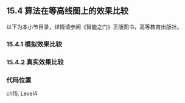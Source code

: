 <!--Copyright © Microsoft Corporation. All rights reserved.
  适用于[License](https://github.com/Microsoft/ai-edu/blob/master/LICENSE.md)版权许可-->

## 15.4 算法在等高线图上的效果比较

以下为本小节目录，详情请参阅《智能之门》正版图书，高等教育出版社。

### 15.4.1 模拟效果比较

### 15.4.2 真实效果比较


### 代码位置

ch15, Level4
